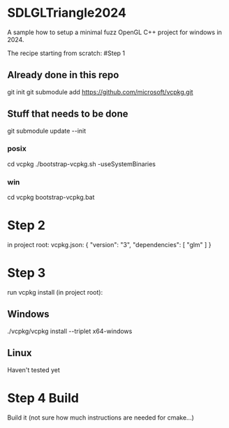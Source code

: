 # SDLGLTriangle2024
A sample how to setup a minimal fuzz OpenGL C++ project for windows in 2024.


The recipe starting from scratch:
#Step 1

## Already done in this repo
git init
git submodule add https://github.com/microsoft/vcpkg.git

## Stuff that needs to be done

git submodule update --init

### posix
cd vcpkg
./bootstrap-vcpkg.sh -useSystemBinaries

### win
cd vcpkg
bootstrap-vcpkg.bat

# Step 2
in project root:
vcpkg.json:
{
    "version": "3",
    "dependencies": [
        "glm"
    ]
}

# Step 3
run vcpkg install (in project root):
## Windows
./vcpkg/vcpkg install --triplet x64-windows

## Linux
Haven't tested yet

# Step 4 Build
Build it (not sure how much instructions are needed for cmake...)
